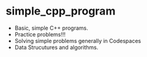 # simple_cpp_program
<ul><li>Basic, simple C++ programs.</li>
<li>Practice problems!!!</li>
<li>Solving simple problems generally in Codespaces</li>
<li>Data Strucutures and algorithms.</li></ul>
